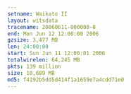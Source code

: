 ```yaml
---
setname: Waikato II
layout: witsdata
tracename: 20060611-000000-0
end: Mon Jun 12 12:00:00 2006
gzsize: 3,477 MB
len: 24:00:00
start: Sun Jun 11 12:00:01 2006
totalwirelen: 64,245 MB
pkts: 139 million
size: 10,609 MB
md5: f4192b5dd5d414f1a1659e7a4cdd71e0
---
```

